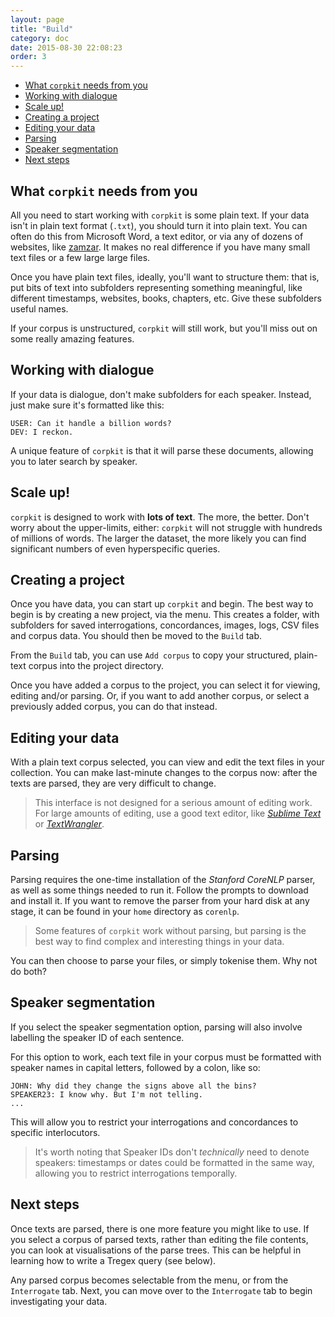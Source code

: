 ```yaml
---
layout: page
title: "Build"
category: doc
date: 2015-08-30 22:08:23
order: 3
---
```


<!-- MarkdownTOC -->

- [What `corpkit` needs from you](#what-corpkit-needs-from-you)
- [Working with dialogue](#working-with-dialogue)
- [Scale up!](#scale-up)
- [Creating a project](#creating-a-project)
- [Editing your data](#editing-your-data)
- [Parsing](#parsing)
- [Speaker segmentation](#speaker-segmentation)
- [Next steps](#next-steps)

<!-- /MarkdownTOC -->

## What `corpkit` needs from you

All you need to start working with `corpkit` is some plain text. If your data isn't in plain text format (`.txt`), you should turn it into plain text. You can often do this from Microsoft Word, a text editor, or via any of dozens of websites, like [zamzar](http://www.zamzar.com/). It makes no real difference if you have many small text files or a few large large files.

Once you have plain text files, ideally, you'll want to structure them: that is, put bits of text into subfolders representing something meaningful, like different timestamps, websites, books, chapters, etc. Give these subfolders useful names.

If your corpus is unstructured, `corpkit` will still work, but you'll miss out on some really amazing features.

## Working with dialogue

If your data is dialogue, don't make subfolders for each speaker. Instead, just make sure it's formatted like this:

    USER: Can it handle a billion words?
    DEV: I reckon.

A unique feature of `corpkit` is that it will parse these documents, allowing you to later search by speaker.

## Scale up!

`corpkit` is designed to work with **lots of text**. The more, the better. Don't worry about the upper-limits, either: `corpkit` will not struggle with hundreds of millions of words. The larger the dataset, the more likely you can find significant numbers of even hyperspecific queries.

## Creating a project

Once you have data, you can start up `corpkit` and begin. The best way to begin is by creating a new project, via the menu. This creates a folder, with subfolders for saved interrogations, concordances, images, logs, CSV files and corpus data. You should then be moved to the `Build` tab.

From the `Build` tab, you can use `Add corpus` to copy your structured, plain-text corpus into the project directory.

Once you have added a corpus to the project, you can select it for viewing, editing and/or parsing. Or, if you want to add another corpus, or select a previously added corpus, you can do that instead.

## Editing your data

With a plain text corpus selected, you can view and edit the text files in your collection. You can make last-minute changes to the corpus now: after the texts are parsed, they are very difficult to change.

> This interface is not designed for a serious amount of editing work. For large amounts of editing, use a good text editor, like [*Sublime Text*](http://www.sublimetext.com) or [*TextWrangler*](www.barebones.com/products/textwrangler).

## Parsing

Parsing requires the one-time installation of the *Stanford CoreNLP* parser, as well as some things needed to run it. Follow the prompts to download and install it. If you want to remove the parser from your hard disk at any stage, it can be found in your `home` directory as `corenlp`.

> Some features of `corpkit` work without parsing, but parsing is the best way to find complex and interesting things in your data.

You can then choose to parse your files, or simply tokenise them. Why not do both?

## Speaker segmentation

If you select the speaker segmentation option, parsing will also involve labelling the speaker ID of each sentence.

For this option to work, each text file in your corpus must be formatted with speaker names in capital letters, followed by a colon, like so:

    JOHN: Why did they change the signs above all the bins?
    SPEAKER23: I know why. But I'm not telling.
    ...

This will allow you to restrict your interrogations and concordances to specific interlocutors.

> It's worth noting that Speaker IDs don't *technically* need to denote speakers: timestamps or dates could be formatted in the same way, allowing you to restrict interrogations temporally.

## Next steps

Once texts are parsed, there is one more feature you might like to use. If you select a corpus of parsed texts, rather than editing the file contents, you can look at visualisations of the parse trees. This can be helpful in learning how to write a Tregex query (see below).

Any parsed corpus becomes selectable from the menu, or from the `Interrogate` tab. Next, you can move over to the `Interrogate` tab to begin investigating  your data.
